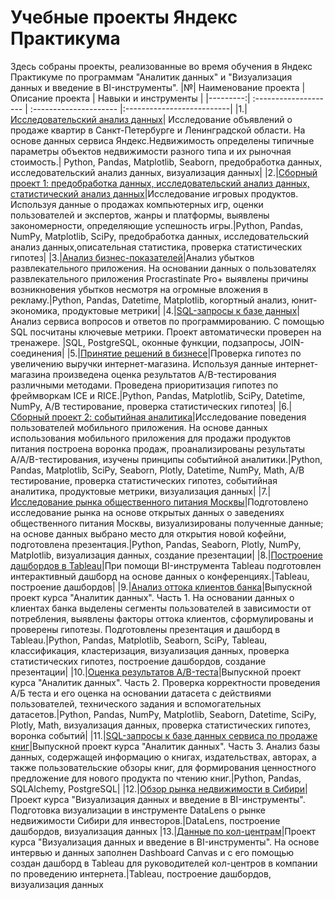 # Учебные проекты Яндекс Практикума
Здесь собраны проекты, реализованные во время обучения в Яндекс Практикуме по программам "Аналитик данных" и "Визуализация данных и введение в BI-инструменты".
|№| Наименование проекта | Описание проекта | Навыки и инструменты |
|---------:| :-------------------- | :--------------------- |:--------------------------|
|1.|[Исследовательский анализ данных](https://github.com/YanaBogacheva/Yandex_Practicum/tree/main/01.%20%D0%98%D1%81%D1%81%D0%BB%D0%B5%D0%B4%D0%BE%D0%B2%D0%B0%D1%82%D0%B5%D0%BB%D1%8C%D1%81%D0%BA%D0%B8%D0%B9%20%D0%B0%D0%BD%D0%B0%D0%BB%D0%B8%D0%B7%20%D0%B4%D0%B0%D0%BD%D0%BD%D1%8B%D1%85)| Исследование объявлений о продаже квартир в Санкт-Петербурге и Ленинградской области. На основе данных сервиса Яндекс.Недвижимость определены типичные параметры объектов недвижимости разного типа и их рыночная стоимость.| Python, Pandas, Matplotlib, Seaborn, предобработка данных, исследовательский анализ данных, визуализация данных|
|2.|[Сборный проект 1: предобработка данных, исследовательский анализ данных, статистический анализ данных](https://github.com/YanaBogacheva/Yandex_Practicum/tree/main/02.%20%D0%A1%D0%B1%D0%BE%D1%80%D0%BD%D1%8B%D0%B9%20%D0%BF%D1%80%D0%BE%D0%B5%D0%BA%D1%82%201_%D0%BF%D1%80%D0%B5%D0%B4%D0%BE%D0%B1%D1%80%D0%B0%D0%B1%D0%BE%D1%82%D0%BA%D0%B0%20%D0%B4%D0%B0%D0%BD%D0%BD%D1%8B%D1%85%2C%20%D0%B8%D1%81%D1%81%D0%BB%D0%B5%D0%B4%D0%BE%D0%B2%D0%B0%D1%82%D0%B5%D0%BB%D1%8C%D1%81%D0%BA%D0%B8%D0%B9%20%D0%B0%D0%BD%D0%B0%D0%BB%D0%B8%D0%B7%20%D0%B4%D0%B0%D0%BD%D0%BD%D1%8B%D1%85%2C%20%D1%81%D1%82%D0%B0%D1%82%D0%B8%D1%81%D1%82%D0%B8%D1%87%D0%B5%D1%81%D0%BA%D0%B8%D0%B9%20%D0%B0%D0%BD%D0%B0%D0%BB%D0%B8%D0%B7%20%D0%B4%D0%B0%D0%BD%D0%BD%D1%8B%D1%85)|Исследование игровых продуктов. Используя данные о продажах компьютерных игр, оценки пользователей и экспертов, жанры и платформы, выявлены закономерности, определяющие успешность игры.|Python, Pandas, NumPy, Matplotlib, SciPy, предобработка данных, исследовательский анализ данных,описательная статистика, проверка статистических гипотез|
|3.|[Анализ бизнес-показателей](https://github.com/YanaBogacheva/Yandex_Practicum/tree/main/03.%20%D0%90%D0%BD%D0%B0%D0%BB%D0%B8%D0%B7%20%D0%B1%D0%B8%D0%B7%D0%BD%D0%B5%D1%81-%D0%BF%D0%BE%D0%BA%D0%B0%D0%B7%D0%B0%D1%82%D0%B5%D0%BB%D0%B5%D0%B9)|Анализ убытков развлекательного приложения. На основании данных о пользователях развлекательного приложения Procrastinate Pro+ выявлены причины возникновения убытков несмотря на огромные вложения в рекламу.|Python, Pandas, Datetime, Matplotlib, когортный анализ, юнит-экономика, продуктовые метрики|
|4.|[SQL-запросы к базе данных](https://github.com/YanaBogacheva/Yandex_Practicum/tree/main/04.%20SQL-%D0%B7%D0%B0%D0%BF%D1%80%D0%BE%D1%81%D1%8B%20%D0%BA%20%D0%B1%D0%B0%D0%B7%D0%B5%20%D0%B4%D0%B0%D0%BD%D0%BD%D1%8B%D1%85)|Анализ сервиса вопросов и ответов по программированию. С помощью SQL посчитаны ключевые метрики. Проект автоматически проверен на тренажере. |SQL, PostgreSQL, оконные функции, подзапросы, JOIN-соединения|
|5.|[Принятие решений в бизнесе](https://github.com/YanaBogacheva/Yandex_Practicum/tree/main/05.%20%D0%9F%D1%80%D0%B8%D0%BD%D1%8F%D1%82%D0%B8%D0%B5%20%D1%80%D0%B5%D1%88%D0%B5%D0%BD%D0%B8%D0%B9%20%D0%B2%20%D0%B1%D0%B8%D0%B7%D0%BD%D0%B5%D1%81%D0%B5)|Проверка гипотез по увеличению выручки интернет-магазина. Используя данные интернет-магазина произведена оценка результатов A/B-тестирования различными методами. Проведена приоритизация гипотез по фреймворкам ICE и RICE.|Python, Pandas, Matplotlib, SciPy, Datetime, NumPy, А/В тестирование, проверка статистических гипотез|
|6.|[Сборный проект 2: событийная аналитика](https://github.com/YanaBogacheva/Yandex_Practicum/tree/main/06.%20%D0%A1%D0%B1%D0%BE%D1%80%D0%BD%D1%8B%D0%B9%20%D0%BF%D1%80%D0%BE%D0%B5%D0%BA%D1%82%202_%D1%81%D0%BE%D0%B1%D1%8B%D1%82%D0%B8%D0%B9%D0%BD%D0%B0%D1%8F%20%D0%B0%D0%BD%D0%B0%D0%BB%D0%B8%D1%82%D0%B8%D0%BA%D0%B0)|Исследование поведения пользователей мобильного приложения. На основе данных использования мобильного приложения для продажи продуктов питания построена воронка продаж, проанализированы результаты A/A/B-тестирования, изучены принципы событийной аналитики.|Python, Pandas, Matplotlib, SciPy, Seaborn, Plotly, Datetime, NumPy, Math, А/В тестирование, проверка статистических гипотез, событийная аналитика, продуктовые метрики, визуализация данных|
|7.|[Исследование рынка общественного питания Москвы](https://github.com/YanaBogacheva/Portfolio/tree/main/07.%20%D0%98%D1%81%D1%81%D0%BB%D0%B5%D0%B4%D0%BE%D0%B2%D0%B0%D0%BD%D0%B8%D0%B5%20%D1%80%D1%8B%D0%BD%D0%BA%D0%B0%20%D0%BE%D0%B1%D1%89%D0%B5%D1%81%D1%82%D0%B2%D0%B5%D0%BD%D0%BD%D0%BE%D0%B3%D0%BE%20%D0%BF%D0%B8%D1%82%D0%B0%D0%BD%D0%B8%D1%8F)|Подготовлено исследование рынка на основе открытых данных о заведениях общественного питания Москвы, визуализированы полученные данные; на основе данных выбрано место для открытия новой кофейни, подготовлена презентация.|Python, Pandas, Seaborn, Plotly, NumPy, Matplotlib, визуализация данных, создание презентации|
|8.|[Построение дашбордов в Tableau](https://github.com/YanaBogacheva/Portfolio/tree/main/08.%20%D0%9F%D0%BE%D1%81%D1%82%D1%80%D0%BE%D0%B5%D0%BD%D0%B8%D0%B5%20%D0%B4%D0%B0%D1%88%D0%B1%D0%BE%D1%80%D0%B4%D0%BE%D0%B2%20%D0%B2%20Tableau)|При помощи BI-инструмента Tableau подготовлен интерактивный дашборд на основе данных о конференциях.|Tableau, построение дашбордов|
|9.|[Анализ оттока клиентов банка](https://github.com/YanaBogacheva/Portfolio/tree/main/09.%20%20%D0%90%D0%BD%D0%B0%D0%BB%D0%B8%D0%B7%20%D0%BE%D1%82%D1%82%D0%BE%D0%BA%D0%B0%20%D0%BA%D0%BB%D0%B8%D0%B5%D0%BD%D1%82%D0%BE%D0%B2%20%D0%B1%D0%B0%D0%BD%D0%BA%D0%B0)|Выпускной проект курса "Аналитик данных". Часть 1. На основании данных о клиентах банка выделены сегменты пользователей в зависимости от потребления, выявлены факторы оттока клиентов, сформулированы и проверены гипотезы. Подготовлены презентация и дашборд в Tableau.|Python, Pandas, Matplotlib, Seaborn, SciPy, Tableau, классификация, кластеризация, визуализация данных, проверка статистических гипотез, построение дашбордов, создание презентации|
|10.|[Оценка результатов A/B-теста](https://github.com/YanaBogacheva/Portfolio/tree/main/10.%20%D0%9E%D1%86%D0%B5%D0%BD%D0%BA%D0%B0%20%D1%80%D0%B5%D0%B7%D1%83%D0%BB%D1%8C%D1%82%D0%B0%D1%82%D0%BE%D0%B2%20%D0%90%D0%92%20%D1%82%D0%B5%D1%81%D1%82%D0%B0)|Выпускной проект курса "Аналитик данных". Часть 2. Проверка корректности проведения А/Б теста и его оценка на основании датасета с действиями пользователей, технического задания и вспомогательных датасетов.|Python, Pandas, NumPy, Matplotlib, Seaborn, Datetime, SciPy, Plotly, Math, визуализация данных, проверка статистических гипотез, воронка событий|
|11.|[SQL-запросы к базе данных сервиса по продаже книг](https://github.com/YanaBogacheva/Portfolio/tree/main/11.%20SQL-%D0%B7%D0%B0%D0%BF%D1%80%D0%BE%D1%81%D1%8B%20%D0%BA%20%D0%B1%D0%B0%D0%B7%D0%B5%20%D0%B4%D0%B0%D0%BD%D0%BD%D1%8B%D1%85%20%D1%81%D0%B5%D1%80%D0%B2%D0%B8%D1%81%D0%B0%20%D0%BF%D0%BE%20%D0%BF%D1%80%D0%BE%D0%B4%D0%B0%D0%B6%D0%B5%20%D0%BA%D0%BD%D0%B8%D0%B3)|Выпускной проект курса "Аналитик данных". Часть 3. Анализ базы данных, содержащей информацию о книгах, издательствах, авторах, а также пользовательские обзоры книг, для формирования ценностного предложение для нового продукта по чтению книг.|Python, Pandas, SQLAlchemy, PostgreSQL|
|12.|[Обзор рынка недвижимости в Сибири](https://github.com/YanaBogacheva/Portfolio/tree/main/12.%20%D0%9E%D0%B1%D0%B7%D0%BE%D1%80%20%D1%80%D1%8B%D0%BD%D0%BA%D0%B0%20%D0%BD%D0%B5%D0%B4%D0%B2%D0%B8%D0%B6%D0%B8%D0%BC%D0%BE%D1%81%D1%82%D0%B8%20%D0%B2%20%D0%A1%D0%B8%D0%B1%D0%B8%D1%80%D0%B8)|Проект курса "Визуализация данных и введение в BI-инструменты". Подготовка визуализации в инструменте DataLens о рынке недвижимости Сибири для инвесторов.|DataLens, построение дашбордов, визуализация данных
|13.|[Данные по кол-центрам](https://github.com/YanaBogacheva/Portfolio/tree/main/13.%20%D0%94%D0%B0%D0%BD%D0%BD%D1%8B%D0%B5%20%D0%BF%D0%BE%20%D0%BA%D0%BE%D0%BB-%D1%86%D0%B5%D0%BD%D1%82%D1%80%D0%B0%D0%BC)|Проект курса "Визуализация данных и введение в BI-инструменты". На основе интервью и данных заполнен Dashboard Canvas и с его помощью создан дашборд в Tableau для руководителей кол-центров в компании по проведению интернета.|Tableau, построение дашбордов, визуализация данных
